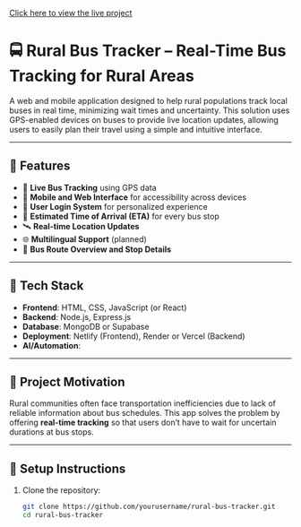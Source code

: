 [Click here to view the live project](https://ruralbusin.netlify.app/)

# 🚍 Rural Bus Tracker – Real-Time Bus Tracking for Rural Areas

A web and mobile application designed to help rural populations track local buses in real time, minimizing wait times and uncertainty. This solution uses GPS-enabled devices on buses to provide live location updates, allowing users to easily plan their travel using a simple and intuitive interface.

---

## 🌟 Features

- 🔴 **Live Bus Tracking** using GPS data
- 📱 **Mobile and Web Interface** for accessibility across devices
- 🔐 **User Login System** for personalized experience
- 📍 **Estimated Time of Arrival (ETA)** for every bus stop
- 🛰️ **Real-time Location Updates**
- 🌐 **Multilingual Support** (planned)
- 🚏 **Bus Route Overview and Stop Details**

---

## 🚀 Tech Stack

- **Frontend**: HTML, CSS, JavaScript (or React)
- **Backend**: Node.js, Express.js
- **Database**: MongoDB or Supabase
- **Deployment**: Netlify (Frontend), Render or Vercel (Backend)
- **AI/Automation**: 

---

## 🧠 Project Motivation

Rural communities often face transportation inefficiencies due to lack of reliable information about bus schedules. This app solves the problem by offering **real-time tracking** so that users don’t have to wait for uncertain durations at bus stops.

---

## 🔧 Setup Instructions

1. Clone the repository:
   ```bash
   git clone https://github.com/yourusername/rural-bus-tracker.git
   cd rural-bus-tracker
